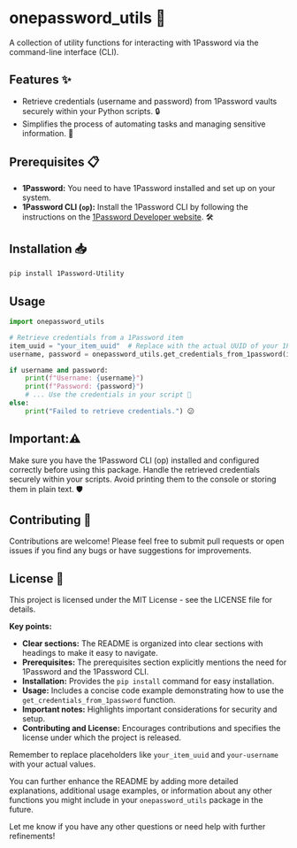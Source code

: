 # onepassword_utils 🚀

A collection of utility functions for interacting with 1Password via the command-line interface (CLI).

## Features ✨

- Retrieve credentials (username and password) from 1Password vaults securely within your Python scripts. 🔒
- Simplifies the process of automating tasks and managing sensitive information. 🤖

## Prerequisites 📋

- **1Password:** You need to have 1Password installed and set up on your system. 
- **1Password CLI (`op`):**  Install the 1Password CLI by following the instructions on the [1Password Developer website](https://developer.1password.com/docs/cli/get-started). 🛠️

## Installation 📥

```bash
pip install 1Password-Utility
```
## Usage

```python
import onepassword_utils

# Retrieve credentials from a 1Password item
item_uuid = "your_item_uuid"  # Replace with the actual UUID of your 1Password item
username, password = onepassword_utils.get_credentials_from_1password(item_uuid)

if username and password:
    print(f"Username: {username}")
    print(f"Password: {password}")
    # ... Use the credentials in your script 🎉
else:
    print("Failed to retrieve credentials.") 😕
```
## Important:⚠️

Make sure you have the 1Password CLI (op) installed and configured correctly before using this package.
Handle the retrieved credentials securely within your scripts. Avoid printing them to the console or storing them in plain text. 🛡️

## Contributing 🤝
Contributions are welcome! Please feel free to submit pull requests or open issues if you find any bugs or have suggestions for improvements. 

## License 📄
This project is licensed under the MIT License - see the LICENSE file for details.   


**Key points:**

- **Clear sections:** The README is organized into clear sections with headings to make it easy to navigate.
- **Prerequisites:** The prerequisites section explicitly mentions the need for 1Password and the 1Password CLI.
- **Installation:** Provides the `pip install` command for easy installation.
- **Usage:** Includes a concise code example demonstrating how to use the `get_credentials_from_1password` function.
- **Important notes:** Highlights important considerations for security and setup.
- **Contributing and License:** Encourages contributions and specifies the license under which the project is released.

Remember to replace placeholders like `your_item_uuid` and `your-username` with your actual values. 

You can further enhance the README by adding more detailed explanations, additional usage examples, or information about any other functions you might include in your `onepassword_utils` package in the future. 

Let me know if you have any other questions or need help with further refinements!
